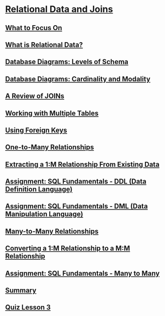 # [Relational Data and Joins](https://launchschool.com/lessons/5ae760fa/assignments)

## [What to Focus On](https://launchschool.com/lessons/5ae760fa/assignments/28d79a9d)
## [What is Relational Data?]()
## [Database Diagrams: Levels of Schema]()
## [Database Diagrams: Cardinality and Modality]()
## [A Review of JOINs]()
## [Working with Multiple Tables]()
## [Using Foreign Keys]()
## [One-to-Many Relationships]()
## [Extracting a 1:M Relationship From Existing Data]()
## [Assignment: SQL Fundamentals - DDL (Data Definition Language)]()
## [Assignment: SQL Fundamentals - DML (Data Manipulation Language)]()
## [Many-to-Many Relationships]()
## [Converting a 1:M Relationship to a M:M Relationship]()
## [Assignment: SQL Fundamentals - Many to Many]()
## [Summary]()
## [Quiz Lesson 3]()
